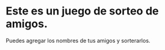 <h1>Este es un juego de sorteo de amigos.</h1>
<p>Puedes agregar los nombres de tus amigos y sorterarlos.</p>
